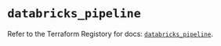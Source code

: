 # `databricks_pipeline`

Refer to the Terraform Registory for docs: [`databricks_pipeline`](https://registry.terraform.io/providers/databricks/databricks/1.31.0/docs/resources/pipeline).
